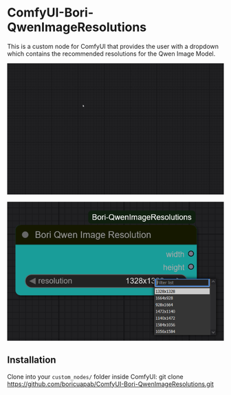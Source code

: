 # ComfyUI-Bori-QwenImageResolutions 
This is a custom node for ComfyUI that provides the user with a dropdown which contains the recommended resolutions for the Qwen Image Model.

![Node Creation](images/makeBoriQwenImageResolutions.gif)

![Node Screenshot](images/boriQwenImageResolutionsDropdown.PNG) 
 
## Installation
Clone into your `custom_nodes/` folder inside ComfyUI: 
git clone https://github.com/boricuapab/ComfyUI-Bori-QwenImageResolutions.git 
